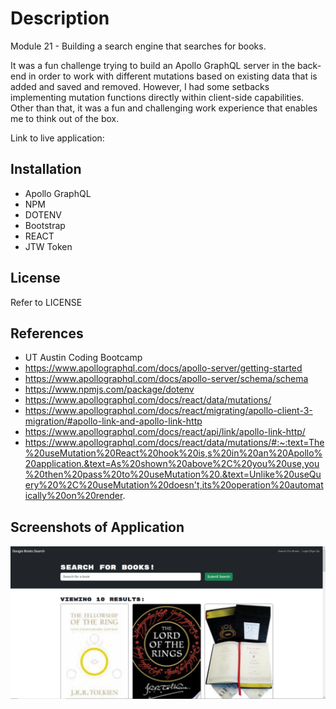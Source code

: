 # Description

Module 21 - Building a search engine that searches for books.

It was a fun challenge trying to build an Apollo GraphQL server in the back-end in order to work with different mutations based on existing data that is added and saved and removed. However, I had some setbacks implementing mutation functions directly within client-side capabilities. Other than that, it was a fun and challenging work experience that enables me to think out of the box.

Link to live application:

## Installation

- Apollo GraphQL
- NPM
- DOTENV
- Bootstrap
- REACT
- JTW Token

## License

Refer to LICENSE

## References

- UT Austin Coding Bootcamp
- https://www.apollographql.com/docs/apollo-server/getting-started
- https://www.apollographql.com/docs/apollo-server/schema/schema
- https://www.npmjs.com/package/dotenv
- https://www.apollographql.com/docs/react/data/mutations/
- https://www.apollographql.com/docs/react/migrating/apollo-client-3-migration/#apollo-link-and-apollo-link-http
- https://www.apollographql.com/docs/react/api/link/apollo-link-http/
- https://www.apollographql.com/docs/react/data/mutations/#:~:text=The%20useMutation%20React%20hook%20is,s%20in%20an%20Apollo%20application.&text=As%20shown%20above%2C%20you%20use,you%20then%20pass%20to%20useMutation%20.&text=Unlike%20useQuery%20%2C%20useMutation%20doesn't,its%20operation%20automatically%20on%20render.

## Screenshots of Application

![Alt text](image.png)
